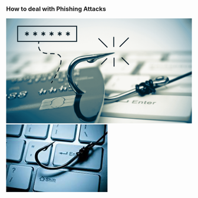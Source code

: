 ### How to deal with Phishing Attacks 
<img src = 'https://github.com/taruntiwarihp/raw_images/blob/master/hack1.png'>
<img src = 'https://github.com/taruntiwarihp/raw_images/blob/master/phising1.jpg'>
